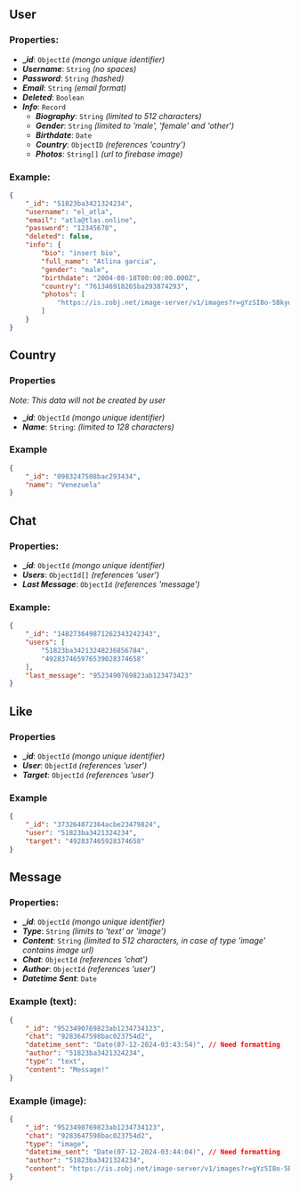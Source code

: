 ## User

### Properties:

- **__id_**: `ObjectId`  _(mongo unique identifier)_
- **_Username_**: `String` _(no spaces)_
- **_Password_**: `String` _(hashed)_
- **_Email_**: `String` _(email format)_
- **_Deleted_**: `Boolean`
- **_Info_**: `Record`
  - **_Biography_**: `String` _(limited to 512 characters)_
  - **_Gender_**: `String` _(limited to 'male', 'female' and 'other')_
  - **_Birthdate_**: `Date`
  - **_Country_**: `ObjectID` _(references 'country')_ 
  - **_Photos_**: `String[]` _(url to firebase image)_

### Example:
```json
{
    "_id": "51823ba3421324234",
    "username": "el_atla",
    "email": "atla@tlas.online",
    "password": "12345678",
    "deleted": false,
    "info": {
        "bio": "insert bio",
        "full_name": "Atlina garcia",
        "gender": "male",
        "birthdate": "2004-08-18T00:00:00.000Z",
        "country": "761346918265ba293874293",
        "photos": [
            "https://is.zobj.net/image-server/v1/images?r=gYzSI8o-5BkyuE3rfiUbjlO7pVEZ7mXOSR8_nAL7nqyBa8TDqTG78W-JAeNfF1zbGX8uDf-d6oxuy9AUd1atyEOp7wGz5CAx2eHa7lYmukuwxUnHoYxazo3MAayebFTB12tPi85-9L3iOwZ5qX2qYn9hPJaWodjPNT2CjvBSCXt8mETRR9kLLZL7O3GZbOjjkKtoIcnw37rWAaicgyAMkdaex4kgrjSctoeXlA"
        ]
    }
}
```
## Country

### Properties
  _Note: This data will not be created by user_
  - **__id_**: `ObjectId` _(mongo unique identifier)_
  - **_Name_**: `String`: _(limited to 128 characters)_

### Example
```json
{
    "_id": "0983247508bac293434",
    "name": "Venezuela"
}
```

## Chat

### Properties:
  - **__id_**: `ObjectId`  _(mongo unique identifier)_
  - **_Users_**: `ObjectId[]` _(references 'user')_
  - **_Last Message_**: `ObjectId` _(references 'message')_

### Example:
```json
{
    "_id": "148273649871262343242343",
    "users": [
        "51823ba34213248236856784", 
        "492837465976539028374658"
    ],
    "last_message": "9523490769823ab123473423"
}
```

## Like

### Properties

  - **__id_**: `ObjectId`  _(mongo unique identifier)_
  - **_User_**: `ObjectId` _(references 'user')_ 
  - **_Target_**: `ObjectId` _(references 'user')_ 

### Example

```json
{
    "_id": "373264872364acbe23479824",
    "user": "51823ba3421324234",
    "target": "492837465928374658"
}
```

## Message

### Properties:

- **__id_**: `ObjectId` _(mongo unique identifier)_
- **_Type_**: `String` _(limits to 'text' or 'image')_
- **_Content_**: `String` _(limited to 512 characters, in case of type 'image' contains image url)_
- **_Chat_**: `ObjectId` _(references 'chat')_
- **_Author_**: `ObjectId` _(references 'user')_
- **_Datetime Sent_**: `Date`

### Example (text):
```json
{
    "_id": "9523490769823ab1234734123",
    "chat": "9283647598bac023754d2",
    "datetime_sent": "Date(07-12-2024-03:43:54)", // Need formatting
    "author": "51823ba3421324234",
    "type": "text",
    "content": "Message!"
}
```

### Example (image):
```json
{
    "_id": "9523490769823ab1234734123",
    "chat": "9283647598bac023754d2",
    "type": "image",
    "datetime_sent": "Date(07-12-2024-03:44:04)", // Need formatting
    "author": "51823ba3421324234",
    "content": "https://is.zobj.net/image-server/v1/images?r=gYzSI8o-5BkyuE3rfiUbjlO7pVEZ7mXOSR8_nAL7nqyBa8TDqTG78W-JAeNfF1zbGX8uDf-d6oxuy9AUd1atyEOp7wGz5CAx2eHa7lYmukuwxUnHoYxazo3MAayebFTB12tPi85-9L3iOwZ5qX2qYn9hPJaWodjPNT2CjvBSCXt8mETRR9kLLZL7O3GZbOjjkKtoIcnw37rWAaicgyAMkdaex4kgrjSctoeXlA"
}
```